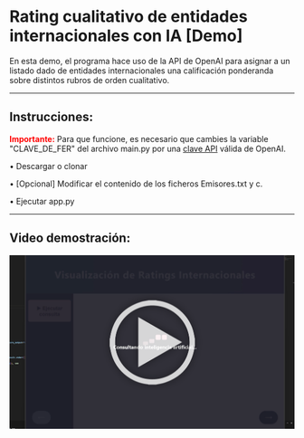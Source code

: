 # Rating cualitativo de entidades internacionales con IA [Demo]


En esta demo, el programa hace uso de la API de OpenAI para asignar a un listado dado de entidades internacionales una calificación ponderanda sobre distintos rubros de orden cualitativo.

---

## Instrucciones:

<b><span style="color:red;">Importante:</span></b> Para que funcione, es necesario que cambies la variable "CLAVE_DE_FER" del archivo main.py por una <a href="https://openai.com/en/index/openai-api/" target="_blank" rel="noopener noreferrer">clave API</a> válida de OpenAI.

• Descargar o clonar

• [Opcional] Modificar el contenido de los ficheros Emisores.txt y c.

• Ejecutar app.py

---

## Video demostración:

<a href="https://youtu.be/dsNCI1ChvaM?si=7dul1eJw79jPksrS" target="_blank">
  <img src="demoimg.png" alt="demo video"/>
</a>

